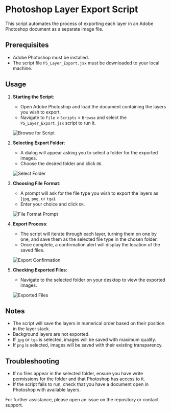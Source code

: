 # Photoshop Layer Export Script

This script automates the process of exporting each layer in an Adobe Photoshop document as a separate image file.

## Prerequisites

- Adobe Photoshop must be installed.
- The script file `PS_Layer_Export.jsx` must be downloaded to your local machine.

## Usage

1. **Starting the Script**:
    - Open Adobe Photoshop and load the document containing the layers you wish to export.
    - Navigate to `File` > `Scripts` > `Browse` and select the `PS_Layer_Export.jsx` script to run it.

    ![Browse for Script](path/to/screenshot1.png)

2. **Selecting Export Folder**:
    - A dialog will appear asking you to select a folder for the exported images.
    - Choose the desired folder and click `OK`.

    ![Select Folder](path/to/screenshot2.png)

3. **Choosing File Format**:
    - A prompt will ask for the file type you wish to export the layers as (`jpg`, `png`, or `tga`).
    - Enter your choice and click `OK`.

    ![File Format Prompt](path/to/screenshot3.png)

4. **Export Process**:
    - The script will iterate through each layer, turning them on one by one, and save them as the selected file type in the chosen folder.
    - Once complete, a confirmation alert will display the location of the saved files.

    ![Export Confirmation](path/to/screenshot4.png)

5. **Checking Exported Files**:
    - Navigate to the selected folder on your desktop to view the exported images.

    ![Exported Files](path/to/screenshot5.png)

## Notes

- The script will save the layers in numerical order based on their position in the layer stack.
- Background layers are not exported.
- If `jpg` or `tga` is selected, images will be saved with maximum quality.
- If `png` is selected, images will be saved with their existing transparency.

## Troubleshooting

- If no files appear in the selected folder, ensure you have write permissions for the folder and that Photoshop has access to it.
- If the script fails to run, check that you have a document open in Photoshop with available layers.

For further assistance, please open an issue on the repository or contact support.
